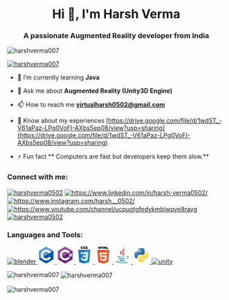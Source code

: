 <h1 align="center">Hi 👋, I'm Harsh Verma</h1>
<h3 align="center">A passionate Augmented Reality developer from India</h3>

<p align="left"> <img src="https://komarev.com/ghpvc/?username=harshverma007&label=Profile%20views&color=0e75b6&style=flat" alt="harshverma007" /> </p>

<p align="left"> <a href="https://github.com/ryo-ma/github-profile-trophy"><img src="https://github-profile-trophy.vercel.app/?username=harshverma007" alt="harshverma007" /></a> </p>

- 🌱 I’m currently learning **Java**

- 💬 Ask me about **Augmented Reality (Unity3D Engine)**

- 📫 How to reach me **virtualharsh0502@gmail.com**

- 📄 Know about my experiences [https://drive.google.com/file/d/1wdST_-V61aPaz-LPg0VoFI-AXbs5ep08/view?usp=sharing](https://drive.google.com/file/d/1wdST_-V61aPaz-LPg0VoFI-AXbs5ep08/view?usp=sharing)

- ⚡ Fun fact ** Computers are fast but developers keep them slow.**

<h3 align="left">Connect with me:</h3>
<p align="left">
<a href="https://twitter.com/harshverma0502" target="blank"><img align="center" src="https://raw.githubusercontent.com/rahuldkjain/github-profile-readme-generator/master/src/images/icons/Social/twitter.svg" alt="harshverma0502" height="30" width="40" /></a>
<a href="https://linkedin.com/in/https://www.linkedin.com/in/harsh-verma0502/" target="blank"><img align="center" src="https://raw.githubusercontent.com/rahuldkjain/github-profile-readme-generator/master/src/images/icons/Social/linked-in-alt.svg" alt="https://www.linkedin.com/in/harsh-verma0502/" height="30" width="40" /></a>
<a href="https://instagram.com/https://www.instagram.com/harsh._.0502/" target="blank"><img align="center" src="https://raw.githubusercontent.com/rahuldkjain/github-profile-readme-generator/master/src/images/icons/Social/instagram.svg" alt="https://www.instagram.com/harsh._.0502/" height="30" width="40" /></a>
<a href="https://www.youtube.com/c/https://www.youtube.com/channel/ucpuotgfedykmbiwqye8ravg" target="blank"><img align="center" src="https://raw.githubusercontent.com/rahuldkjain/github-profile-readme-generator/master/src/images/icons/Social/youtube.svg" alt="https://www.youtube.com/channel/ucpuotgfedykmbiwqye8ravg" height="30" width="40" /></a>
<a href="https://www.leetcode.com/harshverma0502" target="blank"><img align="center" src="https://raw.githubusercontent.com/rahuldkjain/github-profile-readme-generator/master/src/images/icons/Social/leet-code.svg" alt="harshverma0502" height="30" width="40" /></a>
</p>

<h3 align="left">Languages and Tools:</h3>
<p align="left"> <a href="https://www.blender.org/" target="_blank" rel="noreferrer"> <img src="https://download.blender.org/branding/community/blender_community_badge_white.svg" alt="blender" width="40" height="40"/> </a> <a href="https://www.cprogramming.com/" target="_blank" rel="noreferrer"> <img src="https://raw.githubusercontent.com/devicons/devicon/master/icons/c/c-original.svg" alt="c" width="40" height="40"/> </a> <a href="https://www.w3schools.com/cs/" target="_blank" rel="noreferrer"> <img src="https://raw.githubusercontent.com/devicons/devicon/master/icons/csharp/csharp-original.svg" alt="csharp" width="40" height="40"/> </a> <a href="https://www.w3schools.com/css/" target="_blank" rel="noreferrer"> <img src="https://raw.githubusercontent.com/devicons/devicon/master/icons/css3/css3-original-wordmark.svg" alt="css3" width="40" height="40"/> </a> <a href="https://www.w3.org/html/" target="_blank" rel="noreferrer"> <img src="https://raw.githubusercontent.com/devicons/devicon/master/icons/html5/html5-original-wordmark.svg" alt="html5" width="40" height="40"/> </a> <a href="https://www.java.com" target="_blank" rel="noreferrer"> <img src="https://raw.githubusercontent.com/devicons/devicon/master/icons/java/java-original.svg" alt="java" width="40" height="40"/> </a> <a href="https://www.python.org" target="_blank" rel="noreferrer"> <img src="https://raw.githubusercontent.com/devicons/devicon/master/icons/python/python-original.svg" alt="python" width="40" height="40"/> </a> <a href="https://unity.com/" target="_blank" rel="noreferrer"> <img src="https://www.vectorlogo.zone/logos/unity3d/unity3d-icon.svg" alt="unity" width="40" height="40"/> </a> </p>

<p><img align="left" src="https://github-readme-stats.vercel.app/api/top-langs?username=harshverma007&show_icons=true&locale=en&layout=compact" alt="harshverma007" /></p>

<p>&nbsp;<img align="center" src="https://github-readme-stats.vercel.app/api?username=harshverma007&show_icons=true&locale=en" alt="harshverma007" /></p>

<p><img align="center" src="https://github-readme-streak-stats.herokuapp.com/?user=harshverma007&" alt="harshverma007" /></p>
